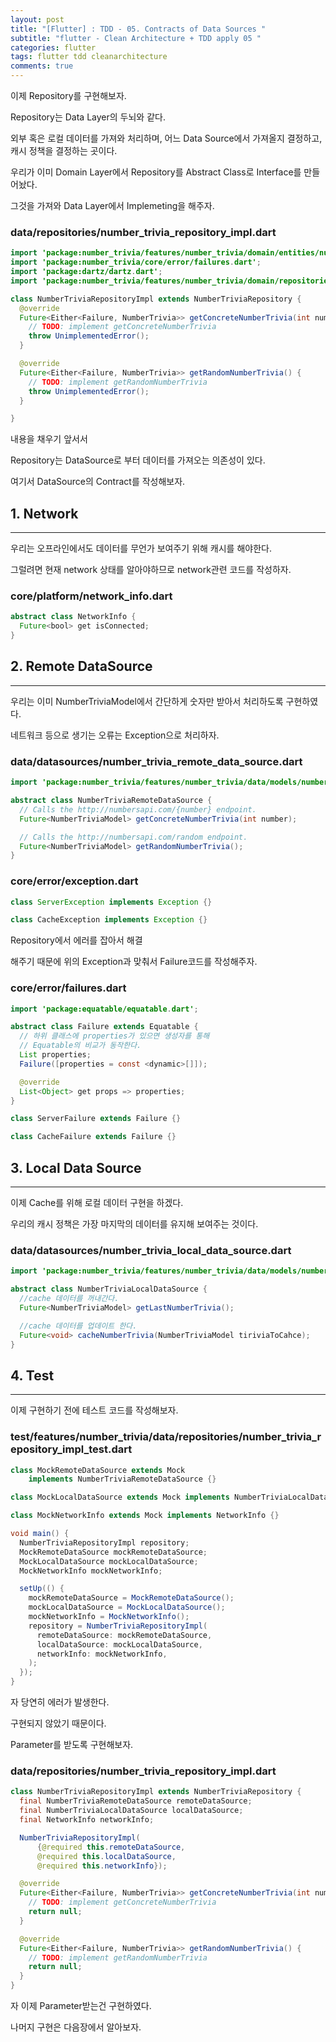 ```yaml
---
layout: post
title: "[Flutter] : TDD - 05. Contracts of Data Sources "
subtitle: "flutter - Clean Architecture + TDD apply 05 "
categories: flutter
tags: flutter tdd cleanarchitecture
comments: true
---
```


이제 Repository를 구현해보자.

Repository는 Data Layer의 두뇌와 같다.

외부 혹은 로컬 데이터를 가져와 처리하며, 어느 Data Source에서 가져올지 결정하고, 캐시 정책을 결정하는 곳이다.

우리가 이미 Domain Layer에서 Repository를 Abstract Class로 Interface를 만들어놨다.

그것을 가져와 Data Layer에서 Implemeting을 해주자.

### data/repositories/number_trivia_repository_impl.dart

```java
import 'package:number_trivia/features/number_trivia/domain/entities/number_tirivia.dart';
import 'package:number_trivia/core/error/failures.dart';
import 'package:dartz/dartz.dart';
import 'package:number_trivia/features/number_trivia/domain/repositories/number_trivia_repository.dart';

class NumberTriviaRepositoryImpl extends NumberTriviaRepository {
  @override
  Future<Either<Failure, NumberTrivia>> getConcreteNumberTrivia(int number) {
    // TODO: implement getConcreteNumberTrivia
    throw UnimplementedError();
  }

  @override
  Future<Either<Failure, NumberTrivia>> getRandomNumberTrivia() {
    // TODO: implement getRandomNumberTrivia
    throw UnimplementedError();
  }

}
```

내용을 채우기 앞서서

Repository는 DataSource로 부터 데이터를 가져오는 의존성이 있다.

여기서 DataSource의 Contract를 작성해보자.

## 1. Network

---

우리는 오프라인에서도 데이터를 무언가 보여주기 위해 캐시를 해야한다.

그럴려면 현재 network 상태를 알아야하므로 network관련 코드를 작성하자.

### core/platform/network_info.dart

```java
abstract class NetworkInfo {
  Future<bool> get isConnected;
}
```

## 2. Remote DataSource

---

우리는 이미 NumberTriviaModel에서 간단하게 숫자만 받아서 처리하도록 구현하였다.

네트워크 등으로 생기는 오류는 Exception으로 처리하자.

### data/datasources/number_trivia_remote_data_source.dart

```java
import 'package:number_trivia/features/number_trivia/data/models/number_trivia_model.dart';

abstract class NumberTriviaRemoteDataSource {
  // Calls the http://numbersapi.com/{number} endpoint.
  Future<NumberTriviaModel> getConcreteNumberTrivia(int number);

  // Calls the http://numbersapi.com/random endpoint.
  Future<NumberTriviaModel> getRandomNumberTrivia();
}
```

### core/error/exception.dart

```java
class ServerException implements Exception {}

class CacheException implements Exception {}
```

Repository에서 에러를 잡아서 해결

해주기 때문에 위의 Exception과 맞춰서 Failure코드를 작성해주자.

### core/error/failures.dart

```java
import 'package:equatable/equatable.dart';

abstract class Failure extends Equatable {
  // 하위 클래스에 properties가 있으면 생성자를 통해
  // Equatable의 비교가 동작한다.
  List properties;
  Failure([properties = const <dynamic>[]]);

  @override
  List<Object> get props => properties;
}

class ServerFailure extends Failure {}

class CacheFailure extends Failure {}
```

## 3. Local Data Source

---

이제 Cache를 위해 로컬 데이터 구현을 하겠다. 

우리의 캐시 정책은 가장 마지막의 데이터를 유지해 보여주는 것이다.

### data/datasources/number_trivia_local_data_source.dart

```java
import 'package:number_trivia/features/number_trivia/data/models/number_trivia_model.dart';

abstract class NumberTriviaLocalDataSource {
  //cache 데이터를 꺼내간다.
  Future<NumberTriviaModel> getLastNumberTrivia();

  //cache 데이터를 업데이트 한다.
  Future<void> cacheNumberTrivia(NumberTriviaModel tiriviaToCahce);
}
```

## 4. Test

---

이제 구현하기 전에 테스트 코드를 작성해보자.

### test/features/number_trivia/data/repositories/number_trivia_repository_impl_test.dart

```java
class MockRemoteDataSource extends Mock
    implements NumberTriviaRemoteDataSource {}

class MockLocalDataSource extends Mock implements NumberTriviaLocalDataSource {}

class MockNetworkInfo extends Mock implements NetworkInfo {}

void main() {
  NumberTriviaRepositoryImpl repository;
  MockRemoteDataSource mockRemoteDataSource;
  MockLocalDataSource mockLocalDataSource;
  MockNetworkInfo mockNetworkInfo;

  setUp(() {
    mockRemoteDataSource = MockRemoteDataSource();
    mockLocalDataSource = MockLocalDataSource();
    mockNetworkInfo = MockNetworkInfo();
    repository = NumberTriviaRepositoryImpl(
      remoteDataSource: mockRemoteDataSource,
      localDataSource: mockLocalDataSource,
      networkInfo: mockNetworkInfo,
    );
  });
}
```

자 당연히 에러가 발생한다.

구현되지 않았기 때문이다.

 

Parameter를 받도록 구현해보자.

### data/repositories/number_trivia_repository_impl.dart

```java
class NumberTriviaRepositoryImpl extends NumberTriviaRepository {
  final NumberTriviaRemoteDataSource remoteDataSource;
  final NumberTriviaLocalDataSource localDataSource;
  final NetworkInfo networkInfo;

  NumberTriviaRepositoryImpl(
      {@required this.remoteDataSource,
      @required this.localDataSource,
      @required this.networkInfo});

  @override
  Future<Either<Failure, NumberTrivia>> getConcreteNumberTrivia(int number) {
    // TODO: implement getConcreteNumberTrivia
    return null;
  }

  @override
  Future<Either<Failure, NumberTrivia>> getRandomNumberTrivia() {
    // TODO: implement getRandomNumberTrivia
    return null;
  }
}
```

자 이제 Parameter받는건 구현하였다.

나머지 구현은 다음장에서 알아보자.